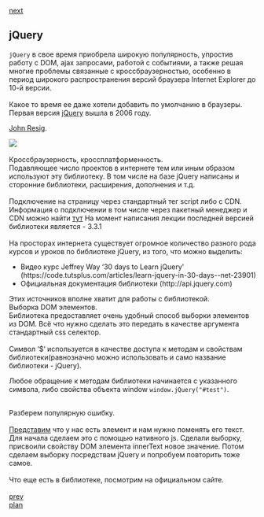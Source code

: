 <a href="07.md">next</a>

<h2>jQuery</h2>

<div>
<code>jQuery</code> в свое время приобрела широкую популярность, упростив работу с DOM,
ajax запросами, работой с событиями, а также решая многие проблемы связанные с кроссбраузерностью,
особенно в период широкого распространения версий браузера Internet Explorer до 10-й версии.
</div>

<br/>

<div>
Какое то время ее даже хотели добавить по умолчанию в браузеры.
</div>

<div>
Первая версия <a href="https://jquery.com/">jQuery</a> вышла в 2006 году.

<a href="https://en.wikipedia.org/wiki/John_Resig">John Resig</a>.

<div>
<img src="https://news.mynavi.jp/article/20071109-resig/images/004.jpg"/>
</div>
</div>

<br/>

<div>
Кроссбраузерность, кроссплатформенность.
</div>

<div>
Подавляющее число проектов в интернете тем или иным образом используют эту библиотеку.
В том числе на базе jQuery написаны и сторонние библиотеки, расширения, дополнения и т.д.
</div>

<br/>

<div>
Подключение на страницу через стандартный тег script либо с CDN.
Информация о подключении в том числе через пакетный менеджер и CDN можно найти <a href="http://jquery.com/download/">тут</a>
На момент написания лекции последней версией библиотеки является - 3.3.1
</div>

<br/>

<div>
На просторах интернета существует огромное количество разного рода курсов и уроков по библиотеке jQuery,
из того, что можно выделить:
</div>
<ul>
<li>
Видео курс Jeffrey Way ‘30 days to Learn jQuery’ (https://code.tutsplus.com/articles/learn-jquery-in-30-days--net-23901)
</li>
<li>
Официальная документация библиотеки (http://api.jquery.com)
</li>
</ul>

<div>
Этих источников вполне хватит для работы с библиотекой.
</div>


<div>
Выборка DOM элементов.<br/>
Библиотека предоставляет очень удобный способ выборки элементов из DOM.
Всё что нужно сделать это передать в качестве аргумента стандартный css селектор.
</div>

<br/>

<div>
Символ ‘$‘ используется в качестве доступа к методам и свойствам библиотеки(равнозначно можно использовать и само название библиотеки - jQuery).

<br/>

Любое обращение к методам библиотеки начинается с указанного символа, либо свойства объекта window <code>window.jQuery("#test")</code>.
</div>

<br/>

<div>
Разберем популярную ошибку.
</div>

<br/>

<div>
<a href="https://codepen.io/paawel/pen/dJNYEM?editors=1011">Представим</a> что у нас есть элемент и нам нужно поменять его текст.
Для начала сделаем это с помощью нативного js. Сделали выборку, присвоили свойству DOM элемента innerText новое значение.
Потом сделаем выборку посредствам jQuery и попробуем повторить тоже самое.
</div>

<br/>

<div>
Что еще есть в библиотеке, посмотрим на официальном сайте.
</div>

<br/>
<a href="05.md">prev</a>
<br/>
<a href="00.md">plan</a>
